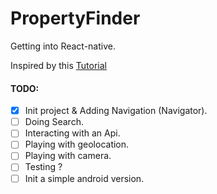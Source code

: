 # PropertyFinder
Getting into React-native.

Inspired by this [Tutorial](https://www.raywenderlich.com/99473/introducing-react-native-building-apps-javascript)

#### TODO:
- [x] Init project & Adding Navigation (Navigator).
- [ ] Doing Search.
- [ ] Interacting with an Api.
- [ ] Playing with geolocation.
- [ ] Playing with camera.
- [ ] Testing ?
- [ ] Init a simple android version.
